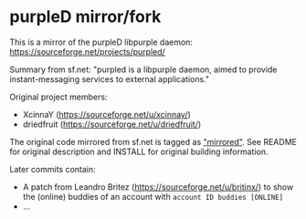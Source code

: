 # purpleD mirror/fork

This is a mirror of the purpleD libpurple daemon:
https://sourceforge.net/projects/purpled/

Summary from sf.net:
"purpled is a libpurple daemon, aimed to provide instant-messaging services to
external applications."

Original project members:
* XcinnaY (https://sourceforge.net/u/xcinnay/)
* driedfruit (https://sourceforge.net/u/driedfruit/)

The original code mirrored from sf.net is tagged as
["mirrored"](https://github.com/hwipl/purpled/releases/tag/mirrored). See
README for original description and INSTALL for original building information.

Later commits contain:
* A patch from Leandro Britez (https://sourceforge.net/u/britinx/) to show the
  (online) buddies of an account with `account ID buddies [ONLINE]`
* ...
